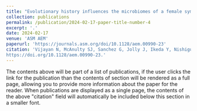 ```yaml
---
title: "Evolutionary history influences the microbiomes of a female symbiotic reproductive organ in cephalopods"
collection: publications
permalink: /publication/2024-02-17-paper-title-number-4
excerpt: '.'
date: 2024-02-17
venue: 'ASM AEM'
paperurl: 'https://journals.asm.org/doi/10.1128/aem.00990-23'
citation: 'Vijayan N, McAnulty SJ, Sanchez G, Jolly J, Ikeda Y, Nishiguchi MK, Réveillac E, Gestal C, Spady BL, Li DH, Burford BP, Kerwin AH, Nyholm SV. 0. Evolutionary history influences the microbiomes of a female symbiotic reproductive organ in cephalopods. Appl Environ Microbiol 0:e00990-23.
https://doi.org/10.1128/aem.00990-23.'
---
```


The contents above will be part of a list of publications, if the user clicks the link for the publication than the contents of section will be rendered as a full page, allowing you to provide more information about the paper for the reader. When publications are displayed as a single page, the contents of the above "citation" field will automatically be included below this section in a smaller font.
